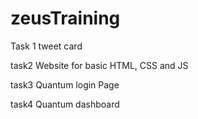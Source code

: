 # zeusTraining
Task 1 
tweet card

task2
Website for basic HTML, CSS and JS

task3
Quantum login Page

task4
Quantum dashboard
